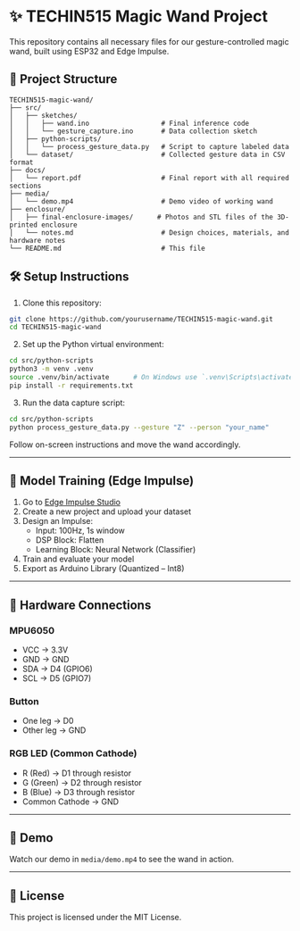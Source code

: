 # ✨ TECHIN515 Magic Wand Project

This repository contains all necessary files for our gesture-controlled magic wand, built using ESP32 and Edge Impulse.

## 📁 Project Structure

```plaintext
TECHIN515-magic-wand/
├── src/
│   ├── sketches/
│   │   ├── wand.ino                  # Final inference code
│   │   └── gesture_capture.ino       # Data collection sketch
│   ├── python-scripts/
│   │   └── process_gesture_data.py   # Script to capture labeled data
│   └── dataset/                      # Collected gesture data in CSV format
├── docs/
│   └── report.pdf                    # Final report with all required sections
├── media/
│   └── demo.mp4                      # Demo video of working wand
├── enclosure/
│   ├── final-enclosure-images/      # Photos and STL files of the 3D-printed enclosure
│   └── notes.md                      # Design choices, materials, and hardware notes
└── README.md                         # This file
```

## 🛠️ Setup Instructions

1. Clone this repository:
```bash
git clone https://github.com/yourusername/TECHIN515-magic-wand.git
cd TECHIN515-magic-wand
```

2. Set up the Python virtual environment:
```bash
cd src/python-scripts
python3 -m venv .venv
source .venv/bin/activate      # On Windows use `.venv\Scripts\activate`
pip install -r requirements.txt
```

3. Run the data capture script:
```bash
cd src/python-scripts
python process_gesture_data.py --gesture "Z" --person "your_name"
```

Follow on-screen instructions and move the wand accordingly.

---

## 🧠 Model Training (Edge Impulse)

1. Go to [Edge Impulse Studio](https://studio.edgeimpulse.com)
2. Create a new project and upload your dataset
3. Design an Impulse:
   - Input: 100Hz, 1s window
   - DSP Block: Flatten
   - Learning Block: Neural Network (Classifier)
4. Train and evaluate your model
5. Export as Arduino Library (Quantized – Int8)

---

## 🧵 Hardware Connections

### **MPU6050**
- VCC → 3.3V
- GND → GND
- SDA → D4 (GPIO6)
- SCL → D5 (GPIO7)

### **Button**
- One leg → D0
- Other leg → GND

### **RGB LED (Common Cathode)**
- R (Red) → D1 through resistor
- G (Green) → D2 through resistor
- B (Blue) → D3 through resistor
- Common Cathode → GND

---

## 🎥 Demo

Watch our demo in `media/demo.mp4` to see the wand in action.

---

## 📄 License

This project is licensed under the MIT License.
